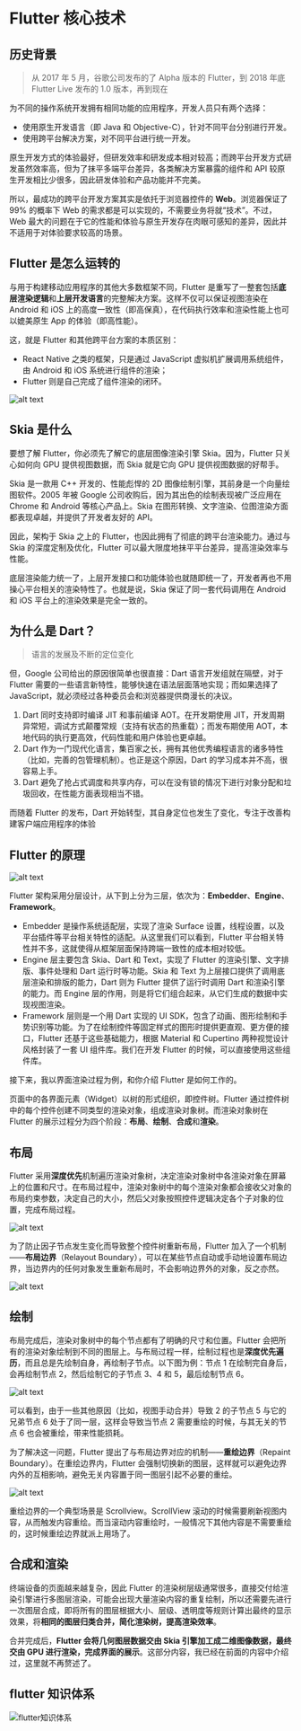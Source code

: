 # Flutter 核心技术

## 历史背景

> 从 2017 年 5 月，谷歌公司发布的了 Alpha 版本的 Flutter，到 2018 年底 Flutter Live 发布的 1.0 版本，再到现在

为不同的操作系统开发拥有相同功能的应用程序，开发人员只有两个选择：

- 使用原生开发语言（即 Java 和 Objective-C），针对不同平台分别进行开发。
- 使用跨平台解决方案，对不同平台进行统一开发。

原生开发方式的体验最好，但研发效率和研发成本相对较高；而跨平台开发方式研发虽然效率高，但为了抹平多端平台差异，各类解决方案暴露的组件和 API 较原生开发相比少很多，因此研发体验和产品功能并不完美。

所以，最成功的跨平台开发方案其实是依托于浏览器控件的 **Web**。浏览器保证了 99% 的概率下 Web 的需求都是可以实现的，不需要业务将就“技术”。不过，Web 最大的问题在于它的性能和体验与原生开发存在肉眼可感知的差异，因此并不适用于对体验要求较高的场景。

## Flutter 是怎么运转的

与用于构建移动应用程序的其他大多数框架不同，Flutter 是重写了一整套包括**底层渲染逻辑**和**上层开发语言**的完整解决方案。这样不仅可以保证视图渲染在 Android 和 iOS 上的高度一致性（即高保真），在代码执行效率和渲染性能上也可以媲美原生 App 的体验（即高性能）。

这，就是 Flutter 和其他跨平台方案的本质区别：

- React Native 之类的框架，只是通过 JavaScript 虚拟机扩展调用系统组件，由 Android 和 iOS 系统进行组件的渲染；
- Flutter 则是自己完成了组件渲染的闭环。

![alt text](image-2.png)

## Skia 是什么

要想了解 Flutter，你必须先了解它的底层图像渲染引擎 Skia。因为，Flutter 只关心如何向 GPU 提供视图数据，而 Skia 就是它向 GPU 提供视图数据的好帮手。

Skia 是一款用 C++ 开发的、性能彪悍的 2D 图像绘制引擎，其前身是一个向量绘图软件。2005 年被 Google 公司收购后，因为其出色的绘制表现被广泛应用在 Chrome 和 Android 等核心产品上。Skia 在图形转换、文字渲染、位图渲染方面都表现卓越，并提供了开发者友好的 API。

因此，架构于 Skia 之上的 Flutter，也因此拥有了彻底的跨平台渲染能力。通过与 Skia 的深度定制及优化，Flutter 可以最大限度地抹平平台差异，提高渲染效率与性能。

底层渲染能力统一了，上层开发接口和功能体验也就随即统一了，开发者再也不用操心平台相关的渲染特性了。也就是说，Skia 保证了同一套代码调用在 Android 和 iOS 平台上的渲染效果是完全一致的。

## 为什么是 Dart？

> 语言的发展及不断的定位变化

但，Google 公司给出的原因很简单也很直接：Dart 语言开发组就在隔壁，对于 Flutter 需要的一些语言新特性，能够快速在语法层面落地实现；而如果选择了 JavaScript，就必须经过各种委员会和浏览器提供商漫长的决议。

1. Dart 同时支持即时编译 JIT 和事前编译 AOT。在开发期使用 JIT，开发周期异常短，调试方式颠覆常规（支持有状态的热重载）；而发布期使用 AOT，本地代码的执行更高效，代码性能和用户体验也更卓越。
2. Dart 作为一门现代化语言，集百家之长，拥有其他优秀编程语言的诸多特性（比如，完善的包管理机制）。也正是这个原因，Dart 的学习成本并不高，很容易上手。
3. Dart 避免了抢占式调度和共享内存，可以在没有锁的情况下进行对象分配和垃圾回收，在性能方面表现相当不错。

而随着 Flutter 的发布，Dart 开始转型，其自身定位也发生了变化，专注于改善构建客户端应用程序的体验

## Flutter 的原理

![alt text](image-3.png)

Flutter 架构采用分层设计，从下到上分为三层，依次为：**Embedder**、**Engine**、**Framework**。

- Embedder 是操作系统适配层，实现了渲染 Surface 设置，线程设置，以及平台插件等平台相关特性的适配。从这里我们可以看到，Flutter 平台相关特性并不多，这就使得从框架层面保持跨端一致性的成本相对较低。
- Engine 层主要包含 Skia、Dart 和 Text，实现了 Flutter 的渲染引擎、文字排版、事件处理和 Dart 运行时等功能。Skia 和 Text 为上层接口提供了调用底层渲染和排版的能力，Dart 则为 Flutter 提供了运行时调用 Dart 和渲染引擎的能力。而 Engine 层的作用，则是将它们组合起来，从它们生成的数据中实现视图渲染。
- Framework 层则是一个用 Dart 实现的 UI SDK，包含了动画、图形绘制和手势识别等功能。为了在绘制控件等固定样式的图形时提供更直观、更方便的接口，Flutter 还基于这些基础能力，根据 Material 和 Cupertino 两种视觉设计风格封装了一套 UI 组件库。我们在开发 Flutter 的时候，可以直接使用这些组件库。

接下来，我以界面渲染过程为例，和你介绍 Flutter 是如何工作的。

页面中的各界面元素（Widget）以树的形式组织，即控件树。Flutter 通过控件树中的每个控件创建不同类型的渲染对象，组成渲染对象树。而渲染对象树在 Flutter 的展示过程分为四个阶段：**布局**、**绘制**、**合成**和**渲染**。

## 布局

Flutter 采用**深度优先**机制遍历渲染对象树，决定渲染对象树中各渲染对象在屏幕上的位置和尺寸。在布局过程中，渲染对象树中的每个渲染对象都会接收父对象的布局约束参数，决定自己的大小，然后父对象按照控件逻辑决定各个子对象的位置，完成布局过程。

![alt text](image-4.png)

为了防止因子节点发生变化而导致整个控件树重新布局，Flutter 加入了一个机制——**布局边界**（Relayout Boundary），可以在某些节点自动或手动地设置布局边界，当边界内的任何对象发生重新布局时，不会影响边界外的对象，反之亦然。

![alt text](image-5.png)

## 绘制

布局完成后，渲染对象树中的每个节点都有了明确的尺寸和位置。Flutter 会把所有的渲染对象绘制到不同的图层上。与布局过程一样，绘制过程也是**深度优先遍历**，而且总是先绘制自身，再绘制子节点。以下图为例：节点 1 在绘制完自身后，会再绘制节点 2，然后绘制它的子节点 3、4 和 5，最后绘制节点 6。

![alt text](image-6.png)

可以看到，由于一些其他原因（比如，视图手动合并）导致 2 的子节点 5 与它的兄弟节点 6 处于了同一层，这样会导致当节点 2 需要重绘的时候，与其无关的节点 6 也会被重绘，带来性能损耗。

为了解决这一问题，Flutter 提出了与布局边界对应的机制——**重绘边界**（Repaint Boundary）。在重绘边界内，Flutter 会强制切换新的图层，这样就可以避免边界内外的互相影响，避免无关内容置于同一图层引起不必要的重绘。

![alt text](image-7.png)

重绘边界的一个典型场景是 Scrollview。ScrollView 滚动的时候需要刷新视图内容，从而触发内容重绘。而当滚动内容重绘时，一般情况下其他内容是不需要重绘的，这时候重绘边界就派上用场了。

## 合成和渲染

终端设备的页面越来越复杂，因此 Flutter 的渲染树层级通常很多，直接交付给渲染引擎进行多图层渲染，可能会出现大量渲染内容的重复绘制，所以还需要先进行一次图层合成，即将所有的图层根据大小、层级、透明度等规则计算出最终的显示效果，将**相同的图层归类合并，简化渲染树，提高渲染效率**。

合并完成后，**Flutter 会将几何图层数据交由 Skia 引擎加工成二维图像数据，最终交由 GPU 进行渲染，完成界面的展示**。这部分内容，我已经在前面的内容中介绍过，这里就不再赘述了。

## flutter 知识体系

![flutter知识体系](image-8.png)
